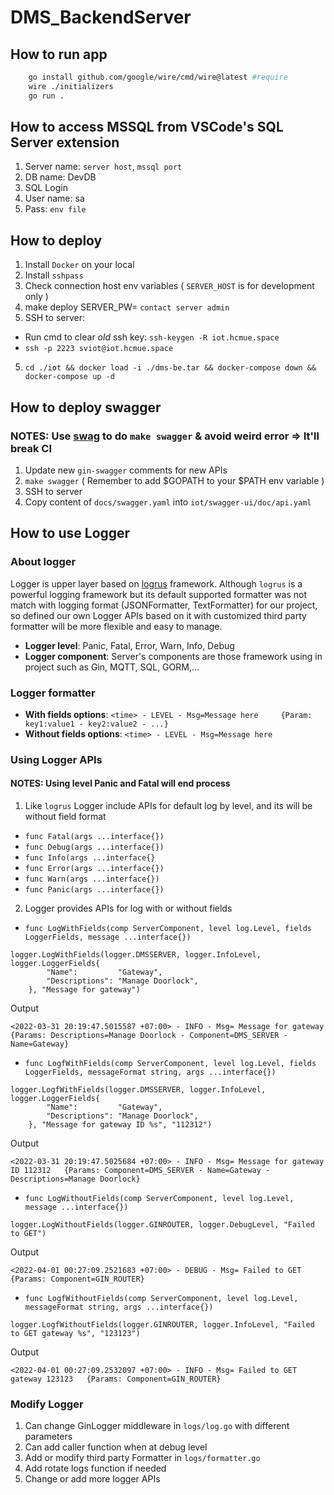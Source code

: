 # DMS_BackendServer

## How to run app
```bash
    go install github.com/google/wire/cmd/wire@latest #require
    wire ./initializers
    go run .
```

## How to access MSSQL from VSCode's SQL Server extension

1. Server name: `server host`, `mssql port`
2. DB name: DevDB
3. SQL Login
4. User name: sa
5. Pass: `env file`

## How to deploy

1. Install `Docker` on your local
2. Install `sshpass`
3. Check connection host env variables ( `SERVER_HOST` is for development only )
3. make deploy SERVER_PW= `contact server admin`
4. SSH to server: 
 - Run cmd to clear *old* ssh key: `ssh-keygen -R iot.hcmue.space`
 - `ssh -p 2223 sviot@iot.hcmue.space`
5. `cd ./iot && docker load -i ./dms-be.tar && docker-compose down && docker-compose up -d`

## How to deploy swagger
### NOTES: Use [swag](github.com/swaggo/swag/cmd/swag@v1.7.8) to do `make swagger` & avoid weird error => It'll break CI

1. Update new `gin-swagger` comments for new APIs
2. `make swagger` ( Remember to add $GOPATH to your $PATH env variable )
3. SSH to server
4. Copy content of `docs/swagger.yaml` into `iot/swagger-ui/doc/api.yaml`

## How to use Logger
### About logger
Logger is upper layer based on [logrus](https://github.com/sirupsen/logrus) framework. Although `logrus` is a powerful logging framework but its default supported formatter was not match with logging format (JSONFormatter, TextFormatter) for our project, so defined our own Logger APIs based on it with customized third party formatter will be more flexible and easy to manage.
 - **Logger level**: Panic, Fatal, Error, Warn, Info, Debug
 - **Logger component**: Server's components are those framework using in project such as Gin, MQTT, SQL, GORM,...

### Logger formatter
 - **With fields options**: `<time> - LEVEL - Msg=Message here     {Param: key1:value1 - key2:value2 - ...}`
 - **Without fields options**: `<time> - LEVEL - Msg=Message here`
### Using Logger APIs
#### **NOTES**: Using level Panic and Fatal will end process
1. Like `logrus` Logger include APIs for default log by level, and its will be without field format
 - `func Fatal(args ...interface{})`
 - `func Debug(args ...interface{})`
 - `func Info(args ...interface{}`
 - `func Error(args ...interface{})`
 - `func Warn(args ...interface{})`
 - `func Panic(args ...interface{})`
2. Logger provides APIs for log with or without fields
 - `func LogWithFields(comp ServerComponent, level log.Level, fields LoggerFields, message ...interface{})`
```
logger.LogWithFields(logger.DMSSERVER, logger.InfoLevel, logger.LoggerFields{
		"Name":         "Gateway",
		"Descriptions": "Manage Doorlock",
	}, "Message for gateway")
```
Output
```
<2022-03-31 20:19:47.5015587 +07:00> - INFO - Msg= Message for gateway   {Params: Descriptions=Manage Doorlock - Component=DMS_SERVER - Name=Gateway}
```
 - `func LogfWithFields(comp ServerComponent, level log.Level, fields LoggerFields, messageFormat string, args ...interface{})`
```
logger.LogfWithFields(logger.DMSSERVER, logger.InfoLevel, logger.LoggerFields{
		"Name":         "Gateway",
		"Descriptions": "Manage Doorlock",
	}, "Message for gateway ID %s", "112312")
```
Output
```
<2022-03-31 20:19:47.5025684 +07:00> - INFO - Msg= Message for gateway ID 112312   {Params: Component=DMS_SERVER - Name=Gateway - Descriptions=Manage Doorlock}
```
 - `func LogWithoutFields(comp ServerComponent, level log.Level, message ...interface{})`
```
logger.LogWithoutFields(logger.GINROUTER, logger.DebugLevel, "Failed to GET")
```
Output
```
<2022-04-01 00:27:09.2521683 +07:00> - DEBUG - Msg= Failed to GET   {Params: Component=GIN_ROUTER}
```
 - `func LogfWithoutFields(comp ServerComponent, level log.Level, messageFormat string, args ...interface{})`
```
logger.LogfWithoutFields(logger.GINROUTER, logger.InfoLevel, "Failed to GET gateway %s", "123123")
```
Output
```
<2022-04-01 00:27:09.2532097 +07:00> - INFO - Msg= Failed to GET gateway 123123   {Params: Component=GIN_ROUTER}
```
### Modify Logger
1. Can change GinLogger middleware in `logs/log.go` with different parameters
2. Can add caller function when at debug level
3. Add or modify third party Formatter in `logs/formatter.go`
4. Add rotate logs function if needed
5. Change or add more logger APIs

